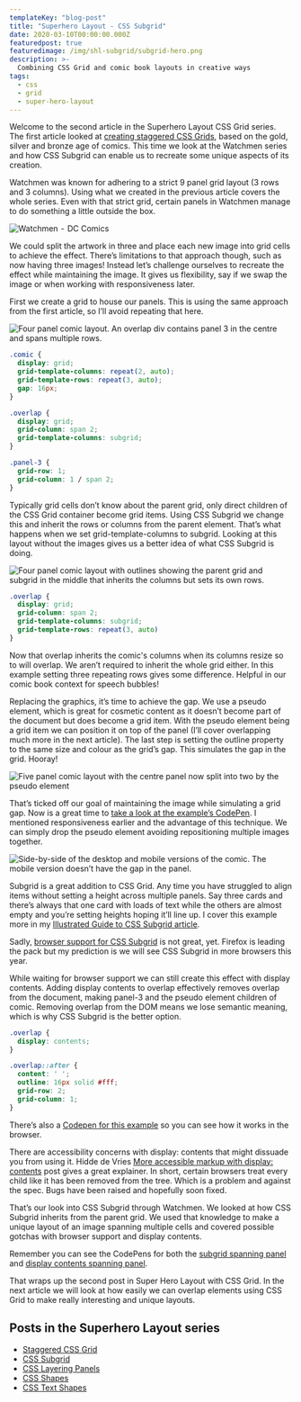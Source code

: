 ```yaml
---
templateKey: "blog-post"
title: "Superhero Layout - CSS Subgrid"
date: 2020-03-10T00:00:00.000Z
featuredpost: true
featuredimage: /img/shl-subgrid/subgrid-hero.png
description: >-
  Combining CSS Grid and comic book layouts in creative ways
tags:
  - css
  - grid
  - super-hero-layout
---
```


Welcome to the second article in the Superhero Layout CSS Grid series. The first article looked at [creating staggered CSS Grids](https://www.antonball.dev/blog/2020-02-20-super-hero-layout-staggered-grid/), based on the gold, silver and bronze age of comics. This time we look at the Watchmen series and how CSS Subgrid can enable us to recreate some unique aspects of its creation.

Watchmen was known for adhering to a strict 9 panel grid layout (3 rows and 3 columns). Using what we created in the previous article covers the whole series. Even with that strict grid, certain panels in Watchmen manage to do something a little outside the box.

![Watchmen  -  DC Comics](/img/shl-subgrid/watchmen.png)

We could split the artwork in three and place each new image into grid cells to achieve the effect. There’s limitations to that approach though, such as now having three images! Instead let’s challenge ourselves to recreate the effect while maintaining the image. It gives us flexibility, say if we swap the image or when working with responsiveness later.

First we create a grid to house our panels. This is using the same approach from the first article, so I’ll avoid repeating that here.

![Four panel comic layout. An overlap div contains panel 3 in the centre and spans multiple rows.](/img/shl-subgrid/image-1.png)

```css
.comic {
  display: grid;
  grid-template-columns: repeat(2, auto);
  grid-template-rows: repeat(3, auto);
  gap: 16px;
}

.overlap {
  display: grid;
  grid-column: span 2;
  grid-template-columns: subgrid;
}

.panel-3 {
  grid-row: 1;
  grid-column: 1 / span 2;
}
```

Typically grid cells don’t know about the parent grid, only direct children of the CSS Grid container become grid items. Using CSS Subgrid we change this and inherit the rows or columns from the parent element. That’s what happens when we set grid-template-columns to subgrid. Looking at this layout without the images gives us a better idea of what CSS Subgrid is doing.

![Four panel comic layout with outlines showing the parent grid and subgrid in the middle that inherits the columns but sets its own rows.](/img/shl-subgrid/image-2.png)

```css
.overlap {
  display: grid;
  grid-column: span 2;
  grid-template-columns: subgrid;
  grid-template-rows: repeat(3, auto)
}
```

Now that overlap inherits the comic's columns when its columns resize so to will overlap. We aren’t required to inherit the whole grid either. In this example setting three repeating rows gives some difference. Helpful in our comic book context for speech bubbles!

Replacing the graphics, it’s time to achieve the gap. We use a pseudo element, which is great for cosmetic content as it doesn’t become part of the document but does become a grid item. With the pseudo element being a grid item we can position it on top of the panel (I’ll cover overlapping much more in the next article). The last step is setting the outline property to the same size and colour as the grid’s gap. This simulates the gap in the grid. Hooray!

![Five panel comic layout with the centre panel now split into two by the pseudo element](/img/shl-subgrid/image-3.png)

That’s ticked off our goal of maintaining the image while simulating a grid gap. Now is a great time to [take a look at the example’s CodePen](https://codepen.io/antonjb/pen/rgvKrO). I mentioned responsiveness earlier and the advantage of this technique. We can simply drop the pseudo element avoiding repositioning multiple images together.

![Side-by-side of the desktop and mobile versions of the comic. The mobile version doesn’t have the gap in the panel.](/img/shl-subgrid/image-4.png)

Subgrid is a great addition to CSS Grid. Any time you have struggled to align items without setting a height across multiple panels. Say three cards and there’s always that one card with loads of text while the others are almost empty and you’re setting heights hoping it’ll line up. I cover this example more in my [Illustrated Guide to CSS Subgrid article](https://www.antonball.dev/blog/2019-11-25-illustrated-guide-subgrid/).

Sadly, [browser support for CSS Subgrid](https://caniuse.com/#feat=css-subgrid) is not great, yet. Firefox is leading the pack but my prediction is we will see CSS Subgrid in more browsers this year.

While waiting for browser support we can still create this effect with display contents.
Adding display contents to overlap effectively removes overlap from the document, making panel-3 and the pseudo element children of comic. Removing overlap from the DOM means we lose semantic meaning, which is why CSS Subgrid is the better option.

```css
.overlap {
  display: contents;
}

.overlap::after {
  content: ' ';
  outline: 16px solid #fff;
  grid-row: 2;
  grid-column: 1;
}
```

There’s also a [Codepen for this example](https://codepen.io/antonjb/pen/rbKdpE) so you can see how it works in the browser.

There are accessibility concerns with display: contents that might dissuade you from using it. Hidde de Vries [More accessible markup with display: contents](https://hiddedevries.nl/en/blog/2018-04-21-more-accessible-markup-with-display-contents) post gives a great explainer. In short, certain browsers treat every child like it has been removed from the tree. Which is a problem and against the spec. Bugs have been raised and hopefully soon fixed.

That’s our look into CSS Subgrid through Watchmen. We looked at how CSS Subgrid inherits from the parent grid. We used that knowledge to make a unique layout of an image spanning multiple cells and covered possible gotchas with browser support and display contents.

Remember you can see the CodePens for both the [subgrid spanning panel](https://codepen.io/antonjb/pen/rgvKrO) and [display contents spanning panel](https://codepen.io/antonjb/pen/rbKdpE).

That wraps up the second post in Super Hero Layout with CSS Grid. In the next article we will look at how easily we can overlap elements using CSS Grid to make really interesting and unique layouts.

## Posts in the Superhero Layout series
* [Staggered CSS Grid](/blog/2020-02-20-super-hero-layout-staggered-grid/)
* [CSS Subgrid](/blog/2020-03-10-super-hero-layout-css-subgrid/)
* [CSS Layering Panels](/blog/2020-05-19-super-hero-layout-layered-panels/)
* [CSS Shapes](/blog/2020-08-05-super-hero-layout-css-shapes/)
* [CSS Text Shapes](/blog/2020-09-19-superhero-layout-css-text-shapes/)
